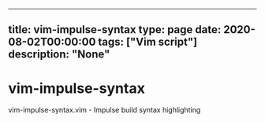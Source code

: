 
---
title: vim-impulse-syntax
type: page
date: 2020-08-02T00:00:00
tags: ["Vim script"]
description: "None"
---


# vim-impulse-syntax
vim-impulse-syntax.vim - Impulse build syntax highlighting
